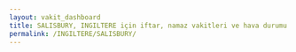 ```yaml
---
layout: vakit_dashboard
title: SALISBURY, INGILTERE için iftar, namaz vakitleri ve hava durumu - ilçe/eyalet seç
permalink: /INGILTERE/SALISBURY/
---
```


<script type="text/javascript">
  var GLOBAL_COUNTRY = 'INGILTERE';
  var GLOBAL_CITY = 'SALISBURY';
  var GLOBAL_STATE = '';
  var lat = 72;
  var lon = 21;
</script>
